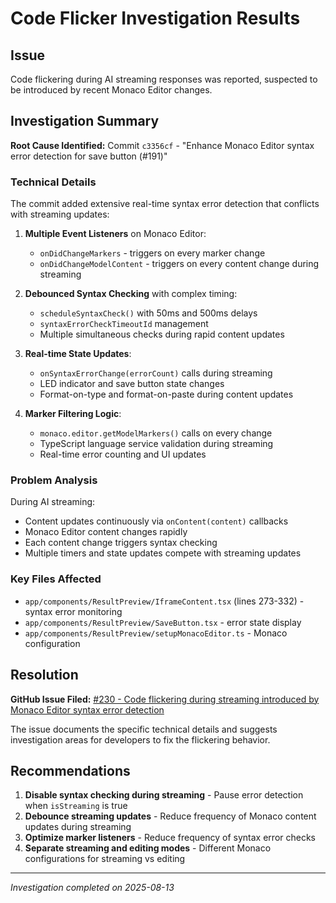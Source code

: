 # Code Flicker Investigation Results

## Issue
Code flickering during AI streaming responses was reported, suspected to be introduced by recent Monaco Editor changes.

## Investigation Summary

**Root Cause Identified:** Commit `c3356cf` - "Enhance Monaco Editor syntax error detection for save button (#191)"

### Technical Details

The commit added extensive real-time syntax error detection that conflicts with streaming updates:

1. **Multiple Event Listeners** on Monaco Editor:
   - `onDidChangeMarkers` - triggers on every marker change
   - `onDidChangeModelContent` - triggers on every content change during streaming

2. **Debounced Syntax Checking** with complex timing:
   - `scheduleSyntaxCheck()` with 50ms and 500ms delays
   - `syntaxErrorCheckTimeoutId` management
   - Multiple simultaneous checks during rapid content updates

3. **Real-time State Updates**:
   - `onSyntaxErrorChange(errorCount)` calls during streaming
   - LED indicator and save button state changes
   - Format-on-type and format-on-paste during content updates

4. **Marker Filtering Logic**:
   - `monaco.editor.getModelMarkers()` calls on every change
   - TypeScript language service validation during streaming
   - Real-time error counting and UI updates

### Problem Analysis

During AI streaming:
- Content updates continuously via `onContent(content)` callbacks
- Monaco Editor content changes rapidly
- Each content change triggers syntax checking
- Multiple timers and state updates compete with streaming updates

### Key Files Affected

- `app/components/ResultPreview/IframeContent.tsx` (lines 273-332) - syntax error monitoring
- `app/components/ResultPreview/SaveButton.tsx` - error state display
- `app/components/ResultPreview/setupMonacoEditor.ts` - Monaco configuration

## Resolution

**GitHub Issue Filed:** [#230 - Code flickering during streaming introduced by Monaco Editor syntax error detection](https://github.com/VibesDIY/vibes.diy/issues/230)

The issue documents the specific technical details and suggests investigation areas for developers to fix the flickering behavior.

## Recommendations

1. **Disable syntax checking during streaming** - Pause error detection when `isStreaming` is true
2. **Debounce streaming updates** - Reduce frequency of Monaco content updates during streaming
3. **Optimize marker listeners** - Reduce frequency of syntax error checks
4. **Separate streaming and editing modes** - Different Monaco configurations for streaming vs editing

---

*Investigation completed on 2025-08-13*